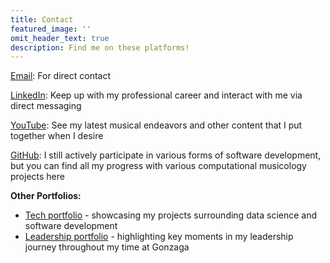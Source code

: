 ```yaml
---
title: Contact
featured_image: ''
omit_header_text: true
description: Find me on these platforms!
---
```


[Email](mailto:tbushnell11@gmail.com): For direct contact

[LinkedIn](https://www.linkedin.com/in/trevor-bushnell-737546229/): Keep up with my professional career and interact with me via direct messaging

[YouTube](https://www.youtube.com/@TrevorBushnell): See my latest musical endeavors and other content that I put together when I desire

[GitHub](https://github.com/TrevorBushnell): I still actively participate in various forms of software development, but you can find all my progress with various computational musicology projects here



**Other Portfolios:**

* [Tech portfolio](https://TrevorBushnell.github.io/tech-portfolio) - showcasing my projects surrounding data science and software development
* [Leadership portfolio](https://TrevorBushnell.github.io/leadership-portfolio) - highlighting key moments in my leadership journey throughout my time at Gonzaga

